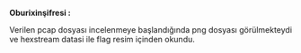 **Oburixinşifresi :**

Verilen pcap dosyası incelenmeye başlandığında png dosyası görülmekteydi ve hexstream datasi ile flag resim içinden okundu.
